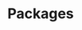---
title: Packages
description: "meta description"
draft: false
plans:
- title: Basic Plan
  subtitle: Best For Small Individuals
  # price: 49
  #type: month
  features:
    - Express Service
    - Customs Clearance
    - Time-Critical Services
  button:
    label: Get started for free
    link: "/contact"

- title: Professional Plan
  subtitle: Best For Professionals
  #price: 69
  #type: month
  recommended: true
  features:
    - Express Service
    - Customs Clearance
    - Time-Critical Services
    - Cloud Service
    - Best Dashboard
  button:
    label: Get started for free
    link: "/contact"

- title: Business Plan
  subtitle: Best For Large Individuals
  #price: 99
  #type: month
  features:
    - Express Service
    - Customs Clearance
    - Time-Critical Services
  button:
    label: Get started for free
    link: "/contact"

call_to_action:
  title: Need a larger plan?
  content: Lorem ipsum dolor sit amet, consectetur adipiscing elit. Consequat tristique eget amet, tempus eu at consecttur.
  image: '/images/cta.png'
  button:
    enable: true
    label: "Contact Us"
    link: "/contact"
    
---